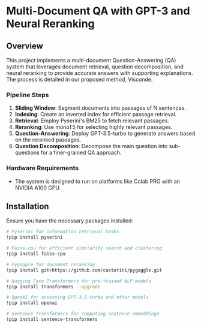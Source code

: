 # Multi-Document QA with GPT-3 and Neural Reranking

## Overview
This project implements a multi-document Question-Answering (QA) system that leverages document retrieval, question decomposition, and neural reranking to provide accurate answers with supporting explanations. The process is detailed in our proposed method, Visconde.

### Pipeline Steps
1. **Sliding Window**: Segment documents into passages of N sentences.
2. **Indexing**: Create an inverted index for efficient passage retrieval.
3. **Retrieval**: Employ Pyserini's BM25 to fetch relevant passages.
4. **Reranking**: Use monoT5 for selecting highly relevant passages.
5. **Question-Answering**: Deploy GPT-3.5-turbo to generate answers based on the reranked passages.
6. **Question Decomposition**: Decompose the main question into sub-questions for a finer-grained QA approach.

### Hardware Requirements
- The system is designed to run on platforms like Colab PRO with an NVIDIA A100 GPU.

## Installation

Ensure you have the necessary packages installed:

```bash
# Pyserini for information retrieval tasks
!pip install pyserini

# Faiss-cpu for efficient similarity search and clustering
!pip install faiss-cpu

# Pygaggle for document reranking
!pip install git+https://github.com/castorini/pygaggle.git

# Hugging Face Transformers for pre-trained NLP models
!pip install transformers --upgrade

# OpenAI for accessing GPT-3.5-turbo and other models
!pip install openai

# Sentence Transformers for computing sentence embeddings
!pip install sentence-transformers
